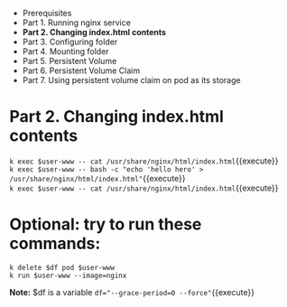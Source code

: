 * Prerequisites
* Part 1. Running nginx service
* **Part 2. Changing index.html contents**
* Part 3. Configuring folder
* Part 4. Mounting folder
* Part 5. Persistent Volume
* Part 6. Persistent Volume Claim
* Part 7. Using persistent volume claim on pod as its storage

# Part 2. Changing index.html contents
`k exec $user-www -- cat /usr/share/nginx/html/index.html`{{execute}}  
`k exec $user-www -- bash -c "echo 'hello hero' > /usr/share/nginx/html/index.html"`{{execute}}  
`k exec $user-www -- cat /usr/share/nginx/html/index.html`{{execute}}  

# Optional: try to run these commands:

`k delete $df pod $user-www`  
`k run $user-www --image=nginx`

**Note:** $df is a variable
`df="--grace-period=0 --force"`{{execute}}  